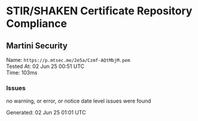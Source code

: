 # STIR/SHAKEN Certificate Repository Compliance

## Martini Security

Name: `https://p.mtsec.me/2e5a/Czmf-AQtMbjM.pem`\
Tested At: 02 Jun 25 00:51 UTC\
Time: 103ms

### Issues

no warning, or error, or notice date level issues were found

Generated: 02 Jun 25 01:01 UTC